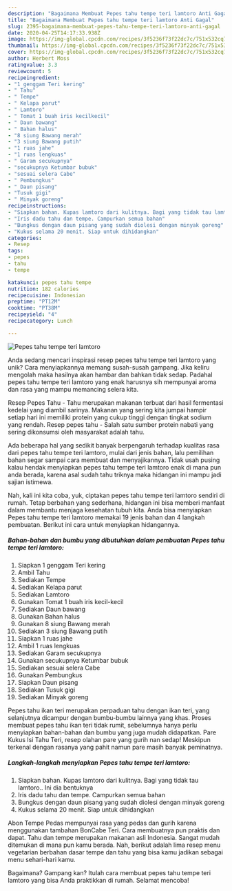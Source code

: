 ```yaml
---
description: "Bagaimana Membuat Pepes tahu tempe teri lamtoro Anti Gagal"
title: "Bagaimana Membuat Pepes tahu tempe teri lamtoro Anti Gagal"
slug: 2395-bagaimana-membuat-pepes-tahu-tempe-teri-lamtoro-anti-gagal
date: 2020-04-25T14:17:33.938Z
image: https://img-global.cpcdn.com/recipes/3f5236f73f22dc7c/751x532cq70/pepes-tahu-tempe-teri-lamtoro-foto-resep-utama.jpg
thumbnail: https://img-global.cpcdn.com/recipes/3f5236f73f22dc7c/751x532cq70/pepes-tahu-tempe-teri-lamtoro-foto-resep-utama.jpg
cover: https://img-global.cpcdn.com/recipes/3f5236f73f22dc7c/751x532cq70/pepes-tahu-tempe-teri-lamtoro-foto-resep-utama.jpg
author: Herbert Moss
ratingvalue: 3.3
reviewcount: 5
recipeingredient:
- "1 genggam Teri kering"
- " Tahu"
- " Tempe"
- " Kelapa parut"
- " Lamtoro"
- " Tomat 1 buah iris kecilkecil"
- " Daun bawang"
- " Bahan halus"
- "8 siung Bawang merah"
- "3 siung Bawang putih"
- "1 ruas jahe"
- "1 ruas lengkuas"
- " Garam secukupnya"
- "secukupnya Ketumbar bubuk"
- "sesuai selera Cabe"
- " Pembungkus"
- " Daun pisang"
- "Tusuk gigi"
- " Minyak goreng"
recipeinstructions:
- "Siapkan bahan. Kupas lamtoro dari kulitnya. Bagi yang tidak tau lamtoro.. Ini dia bentuknya"
- "Iris dadu tahu dan tempe. Campurkan semua bahan"
- "Bungkus dengan daun pisang yang sudah diolesi dengan minyak goreng"
- "Kukus selama 20 menit. Siap untuk dihidangkan"
categories:
- Resep
tags:
- pepes
- tahu
- tempe

katakunci: pepes tahu tempe 
nutrition: 182 calories
recipecuisine: Indonesian
preptime: "PT12M"
cooktime: "PT38M"
recipeyield: "4"
recipecategory: Lunch

---
```



![Pepes tahu tempe teri lamtoro](https://img-global.cpcdn.com/recipes/3f5236f73f22dc7c/751x532cq70/pepes-tahu-tempe-teri-lamtoro-foto-resep-utama.jpg)

Anda sedang mencari inspirasi resep pepes tahu tempe teri lamtoro yang unik? Cara menyiapkannya memang susah-susah gampang. Jika keliru mengolah maka hasilnya akan hambar dan bahkan tidak sedap. Padahal pepes tahu tempe teri lamtoro yang enak harusnya sih mempunyai aroma dan rasa yang mampu memancing selera kita.

Resep Pepes Tahu - Tahu merupakan makanan terbuat dari hasil fermentasi kedelai yang diambil sarinya. Makanan yang sering kita jumpai hampir setiap hari ini memiliki protein yang cukup tinggi dengan tingkat sodium yang rendah. Resep pepes tahu - Salah satu sumber protein nabati yang sering dikonsumsi oleh masyarakat adalah tahu.

Ada beberapa hal yang sedikit banyak berpengaruh terhadap kualitas rasa dari pepes tahu tempe teri lamtoro, mulai dari jenis bahan, lalu pemilihan bahan segar sampai cara membuat dan menyajikannya. Tidak usah pusing kalau hendak menyiapkan pepes tahu tempe teri lamtoro enak di mana pun anda berada, karena asal sudah tahu triknya maka hidangan ini mampu jadi sajian istimewa.


Nah, kali ini kita coba, yuk, ciptakan pepes tahu tempe teri lamtoro sendiri di rumah. Tetap berbahan yang sederhana, hidangan ini bisa memberi manfaat dalam membantu menjaga kesehatan tubuh kita. Anda bisa menyiapkan Pepes tahu tempe teri lamtoro memakai 19 jenis bahan dan 4 langkah pembuatan. Berikut ini cara untuk menyiapkan hidangannya.

<!--inarticleads1-->

##### Bahan-bahan dan bumbu yang dibutuhkan dalam pembuatan Pepes tahu tempe teri lamtoro:

1. Siapkan 1 genggam Teri kering
1. Ambil  Tahu
1. Sediakan  Tempe
1. Sediakan  Kelapa parut
1. Sediakan  Lamtoro
1. Gunakan  Tomat 1 buah iris kecil-kecil
1. Sediakan  Daun bawang
1. Gunakan  Bahan halus
1. Gunakan 8 siung Bawang merah
1. Sediakan 3 siung Bawang putih
1. Siapkan 1 ruas jahe
1. Ambil 1 ruas lengkuas
1. Sediakan  Garam secukupnya
1. Gunakan secukupnya Ketumbar bubuk
1. Sediakan sesuai selera Cabe
1. Gunakan  Pembungkus
1. Siapkan  Daun pisang
1. Sediakan Tusuk gigi
1. Sediakan  Minyak goreng


Pepes tahu ikan teri merupakan perpaduan tahu dengan ikan teri, yang selanjutnya dicampur dengan bumbu-bumbu lainnya yang khas. Proses membuat pepes tahu ikan teri tidak rumit, sebelumnya hanya perlu menyiapkan bahan-bahan dan bumbu yang juga mudah didapatkan. Pare Kukus Isi Tahu Teri, resep olahan pare yang gurih nan sedap! Meskipun terkenal dengan rasanya yang pahit namun pare masih banyak peminatnya. 

<!--inarticleads2-->

##### Langkah-langkah menyiapkan Pepes tahu tempe teri lamtoro:

1. Siapkan bahan. Kupas lamtoro dari kulitnya. Bagi yang tidak tau lamtoro.. Ini dia bentuknya
1. Iris dadu tahu dan tempe. Campurkan semua bahan
1. Bungkus dengan daun pisang yang sudah diolesi dengan minyak goreng
1. Kukus selama 20 menit. Siap untuk dihidangkan


Abon Tempe Pedas mempunyai rasa yang pedas dan gurih karena menggunakan tambahan BonCabe Teri. Cara membuatnya pun praktis dan dapat. Tahu dan tempe merupakan makanan asli Indonesia. Sangat mudah ditemukan di mana pun kamu berada. Nah, berikut adalah lima resep menu vegetarian berbahan dasar tempe dan tahu yang bisa kamu jadikan sebagai menu sehari-hari kamu. 

Bagaimana? Gampang kan? Itulah cara membuat pepes tahu tempe teri lamtoro yang bisa Anda praktikkan di rumah. Selamat mencoba!
